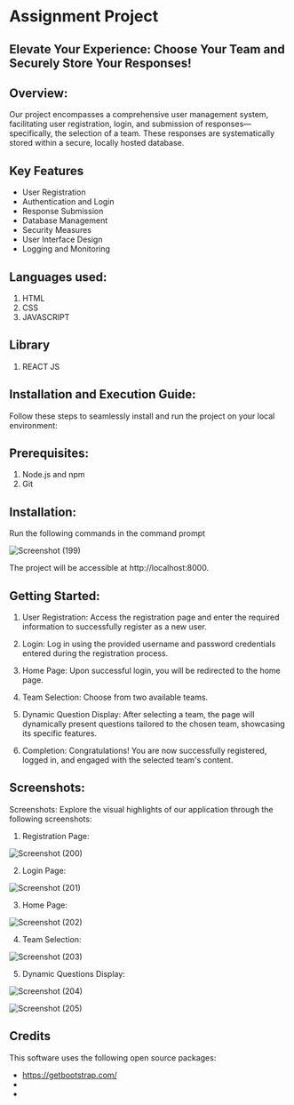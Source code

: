 # Assignment Project

## Elevate Your Experience: Choose Your Team and Securely Store Your Responses!

## Overview:
Our project encompasses a comprehensive user management system, facilitating user registration, login, and submission of responses—specifically, the selection of a team. These responses are systematically stored within a secure, locally hosted database.

## Key Features

- User Registration
- Authentication and Login
- Response Submission
- Database Management
- Security Measures
- User Interface Design
- Logging and Monitoring

## Languages used:
1. HTML
2. CSS
3. JAVASCRIPT

## Library
1. REACT JS

## Installation and Execution Guide:

Follow these steps to seamlessly install and run the project on your local environment:

## Prerequisites:
1. Node.js and npm
2. Git

## Installation:
Run the following commands in the command prompt


![Screenshot (199)](https://github.com/tswmy/login-form/assets/146413390/22f1379a-8db1-41c9-a839-6b7d7eb10fe9)


The project will be accessible at http://localhost:8000.

## Getting Started:
1. User Registration:
Access the registration page and enter the required information to successfully register as a new user.

2. Login:
Log in using the provided username and password credentials entered during the registration process.

3. Home Page:
Upon successful login, you will be redirected to the home page.

4. Team Selection:
Choose from two available teams.

5. Dynamic Question Display:
After selecting a team, the page will dynamically present questions tailored to the chosen team, showcasing its specific features.

6. Completion:
Congratulations! You are now successfully registered, logged in, and engaged with the selected team's content.

## Screenshots:
Screenshots:
Explore the visual highlights of our application through the following screenshots:

1. Registration Page:

![Screenshot (200)](https://github.com/tswmy/login-form/assets/146413390/82971628-19c5-4a8d-a37b-e5b7ee6b9ff6)

2. Login Page:

![Screenshot (201)](https://github.com/tswmy/login-form/assets/146413390/a62b40b8-ef32-459c-a7f5-e82b3f761f10)

3. Home Page:

![Screenshot (202)](https://github.com/tswmy/login-form/assets/146413390/d9bf7ed3-dcdd-40eb-b30a-6ac1dea7cbad)

4. Team Selection:

![Screenshot (203)](https://github.com/tswmy/login-form/assets/146413390/d9df12a9-7bea-4bff-a360-d383f0e57e69)

5. Dynamic Questions Display:

![Screenshot (204)](https://github.com/tswmy/login-form/assets/146413390/ed1d5db1-d076-43f7-ae2a-decbcfdc8239)

![Screenshot (205)](https://github.com/tswmy/login-form/assets/146413390/8bee7f1f-bdcf-4849-a298-d7fde0092f78)

## Credits

This software uses the following open source packages:
- https://getbootstrap.com/
-
-






